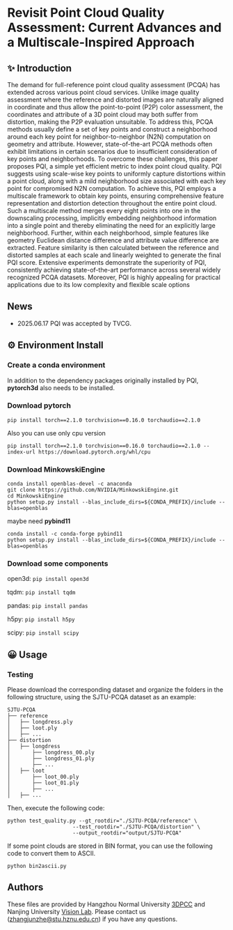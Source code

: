 # Revisit Point Cloud Quality Assessment: Current Advances and a Multiscale-Inspired Approach

## ✨ Introduction

The demand for full-reference point cloud quality assessment (PCQA) has extended across various point cloud services. Unlike image quality assessment where the reference and distorted images are naturally aligned in coordinate and thus allow the point-to-point (P2P) color assessment, the coordinates and attribute of a 3D point cloud may both suffer from distortion, making the P2P evaluation unsuitable. To address this, PCQA methods usually define a set of key points and construct a neighborhood around each key point for neighbor-to-neighbor (N2N) computation on geometry and attribute. However, state-of-the-art PCQA methods often exhibit limitations in certain scenarios due to insufficient consideration of key points and neighborhoods. To overcome these challenges, this paper proposes PQI, a simple yet efficient metric to index point cloud quality. PQI suggests using scale-wise key points to uniformly capture distortions within a point cloud, along with a mild neighborhood size associated with each key point for compromised N2N computation. To achieve this, PQI employs a multiscale framework to obtain key points, ensuring comprehensive feature representation and distortion detection throughout the entire point cloud. Such a multiscale method merges every eight points into one in the downscaling processing, implicitly embedding neighborhood information into a single point and thereby eliminating the need for an explicitly large neighborhood. Further, within each neighborhood, simple features like geometry Euclidean distance difference and attribute value difference are extracted. Feature similarity is then calculated between the reference and distorted samples at each scale and linearly weighted to generate the final PQI score. Extensive experiments demonstrate the superiority of PQI, consistently achieving state-of-the-art performance across several widely recognized PCQA datasets. Moreover, PQI is highly appealing for practical applications due to its low complexity and flexible scale options


## News
* 2025.06.17 PQI was accepted by TVCG.

## ⚙️ Environment Install 

### Create a conda environment

In addition to the dependency packages originally installed by PQI, **pytorch3d** also needs to be installed.

### Download pytorch

```shell
pip install torch==2.1.0 torchvision==0.16.0 torchaudio==2.1.0
```
Also you can use only cpu version
```shell
pip install torch==2.1.0 torchvision==0.16.0 torchaudio==2.1.0 --index-url https://download.pytorch.org/whl/cpu
```
### Download MinkowskiEngine

```shell
conda install openblas-devel -c anaconda
git clone https://github.com/NVIDIA/MinkowskiEngine.git
cd MinkowskiEngine
python setup.py install --blas_include_dirs=${CONDA_PREFIX}/include --blas=openblas
```
maybe need **pybind11**
```shell
conda install -c conda-forge pybind11
python setup.py install --blas_include_dirs=${CONDA_PREFIX}/include --blas=openblas
```

### Download some components
open3d: ```pip install open3d```

tqdm: ```pip install tqdm```

pandas: ```pip install pandas```

h5py: ```pip install h5py```

scipy: ```pip install scipy```

## 😀 Usage

### Testing
Please download the corresponding dataset and organize the folders in the following structure, using the SJTU-PCQA dataset as an example:

```shell
SJTU-PCQA
├── reference
│   ├── longdress.ply
│   ├── loot.ply
│   ├── ...
├── distortion
│   ├── longdress
│       ├── longdress_00.ply
│       ├── longdress_01.ply
│       ├── ...
│   ├── loot
│       ├── loot_00.ply
│       ├── loot_01.ply
│       ├── ...
│   ├── ...
```
Then, execute the following code:
```shell
python test_quality.py --gt_rootdir="./SJTU-PCQA/reference" \
                     --test_rootdir="./SJTU-PCQA/distortion" \
                     --output_rootdir="output/SJTU-PCQA"
```

If some point clouds are stored in BIN format, you can use the following code to convert them to ASCII.
```shell
python bin2ascii.py
```

## Authors
These files are provided by Hangzhou Normal University [3DPCC](https://github.com/3dpcc) and Nanjing University  [Vision Lab](https://vision.nju.edu.cn/). Please contact us (zhangjunzhe@stu.hznu.edu.cn) if you have any questions.


